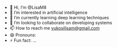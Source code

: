 - 👋 Hi, I’m @LisaM8
- 👀 I’m interested in artificial intelligence
- 🌱 I’m currently learning deep learning techniques
- 💞️ I’m looking to collaborate on developing systems
- 📫 How to reach me vukosilisam@gmail.com
- 😄 Pronouns: 
- ⚡ Fun fact: ...

<!---
LisaM8/LisaM8 is a ✨ special ✨ repository because its `README.md` (this file) appears on your GitHub profile.
You can click the Preview link to take a look at your changes.
--->

